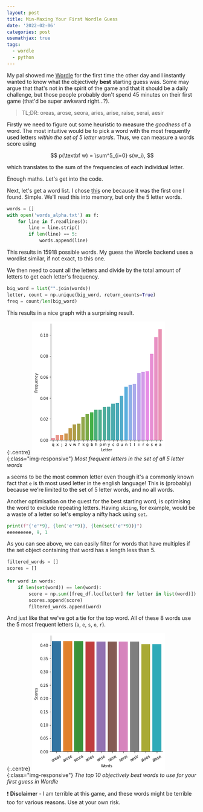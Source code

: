 ```yaml
---
layout: post
title: Min-Maxing Your First Wordle Guess
date: '2022-02-06'
categories: post
usemathjax: true
tags:
  - wordle
  - python
---
```


My pal showed me [Wordle][wordle] for the first time the other day and I instantly wanted to know what the objectively **best** starting guess was. Some may argue that that's not in the spirit of the game and that it should be a daily challenge, but those people probably don't spend 45 minutes on their first game (that'd be super awkward right...?).

> TL;DR: oreas, arose, seora, aries, arise, raise, serai, aesir

Firstly we need to figure out some heuristic to measure the *goodness* of a word. The most intuitive would be to pick a word with the most frequently used letters *within the set of 5 letter words*. Thus, we can measure a words score using

$$
p(\textbf w) = \sum^5_{i=0} s(w_i),
$$

which translates to the sum of the frequencies of each individual letter.

Enough maths. Let's get into the code.

Next, let's get a word list. I chose [this][wordlist] one because it was the first one I found. Simple. We'll read this into memory, but only the 5 letter words.

```python
words = []
with open('words_alpha.txt') as f:
    for line in f.readlines():
        line = line.strip()
        if len(line) == 5:
            words.append(line)
```

This results in 15918 possible words. My guess the Wordle backend uses a wordlist similar, if not exact, to this one.

We then need to count all the letters and divide by the total amount of letters to get each letter's frequency.
```python
big_word = list("".join(words))
letter, count = np.unique(big_word, return_counts=True)
freq = count/len(big_word)
```

This results in a nice graph with a surprising result.

{:.centre}
![png](/static/img/2022-02-05-min-maxing_your_first_wordle_guess/letter_freq.png){:class="img-responsive"}
*Most frequent letters in the set of all 5 letter words*

`a` seems to be the most common letter even though it's a commonly known fact that `e` is th most used letter in the english language! This is (probably) because we're limited to the set of 5 letter words, and no all words.

Another optimisation on the quest for the best starting word, is optimising the word to exclude repeating letters. Having `skiing`, for example, would be a waste of a letter so let's employ a nifty hack using `set`.

```python
print(f"{'e'*9}, {len('e'*9)}, {len(set('e'*9))}")
eeeeeeeee, 9, 1
```

As you can see above, we can easily filter for words that have multiples if the set object containing that word has a length less than 5.

```python
filtered_words = []
scores = []

for word in words:
    if len(set(word)) == len(word):
        score = np.sum([freq_df.loc[letter] for letter in list(word)])
        scores.append(score)
        filtered_words.append(word)
```

And just like that we've got a tie for the top word. All of these 8 words use the 5 most frequent letters (`a`, `e`, `s`, `o`, `r`).

{:.centre}
![png](/static/img/2022-02-05-min-maxing_your_first_wordle_guess/best_words.png){:class="img-responsive"}
*The top 10 objectively best words to use for your first guess in Wordle*

❗ **Disclaimer** - I am terrible at this game, and these words might be terrible too for various reasons. Use at your own risk.


[wordle]: https://www.powerlanguage.co.uk/wordle/
[nerdle]: https://nerdlegame.com/
[wordlist]: https://raw.githubusercontent.com/dwyl/english-words/master/words_alpha.txt
